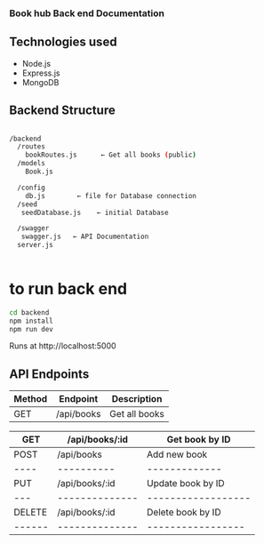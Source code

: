 ### Book hub Back end Documentation

## Technologies used 
- Node.js
- Express.js
- MongoDB

## Backend Structure

``` bash

/backend
  /routes
    bookRoutes.js      ← Get all books (public)
  /models
    Book.js

  /config
    db.js        ← file for Database connection
  /seed
   seedDatabase.js    ← initial Database

  /swagger
   swagger.js   ← API Documentation
  server.js
  
```
# to run back end 
 ``` bash
 cd backend
npm install
npm run dev

 ```

 Runs at http://localhost:5000

 ## API Endpoints
|Method|Endpoint|Description|
|------|--------|-----------|
|GET|/api/books|Get all books|

|GET|/api/books/:id|Get book by ID|
|---|--------------|--------------|
|POST|/api/books| Add new book|
|----|----------|-------------|
|PUT|/api/books/:id| Update book by ID|
|---|--------------|------------------|
|DELETE|/api/books/:id|Delete book by ID|
|------|--------------|-----------------|

